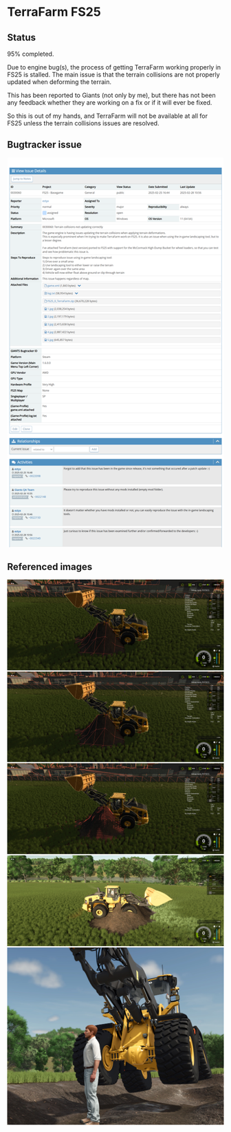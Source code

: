 # TerraFarm FS25

## Status

95% completed.

Due to engine bug(s), the process of getting TerraFarm working properly in FS25 is stalled. The main issue is that the terrain collisions are not properly updated when deforming the terrain.

This has been reported to Giants (not only by me), but there has not been any feedback whether they are working on a fix or if it will ever be fixed.

So this is out of my hands, and TerraFarm will not be available at all for FS25 unless the terrain collisions issues are resolved.

## Bugtracker issue

![bugtracker_issue](./img/bugtracker_issue.png)

## Referenced images

![1.jpg](./img/1.jpg)
![2.jpg](./img/2.jpg)
![3.jpg](./img/3.jpg)
![4.jpg](./img/4.jpg)
![5.jpg](./img/5.jpg)
